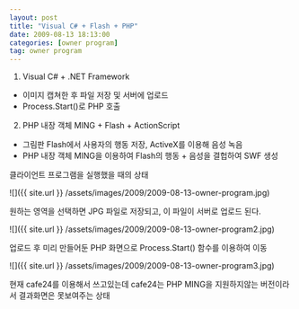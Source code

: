 ```yaml
---
layout: post
title: "Visual C# + Flash + PHP"
date: 2009-08-13 18:13:00
categories: [owner program]
tag: owner program
---
```


1. Visual C# + .NET Framework
 - 이미지 캡쳐한 후 파일 저장 및 서버에 업로드
 - Process.Start()로 PHP 호출

2. PHP 내장 객체 MING + Flash + ActionScript
 - 그림판 Flash에서 사용자의 행동 저장, ActiveX를 이용해 음성 녹음
 - PHP 내장 객체 MING을 이용하여 Flash의 행동 + 음성을 결헙하여 SWF 생성

클라이언트 프로그램을 실행했을 때의 상태

![]({{ site.url }} /assets/images/2009/2009-08-13-owner-program.jpg)

원하는 영역을 선택하면 JPG 파일로 저장되고, 이 파일이 서버로 업로드 된다.

![]({{ site.url }} /assets/images/2009/2009-08-13-owner-program2.jpg)

업로드 후 미리 만들어둔 PHP 화면으로 Process.Start() 함수를 이용하여 이동

![]({{ site.url }} /assets/images/2009/2009-08-13-owner-program3.jpg)

현재 cafe24를 이용해서 쓰고있는데  cafe24는 PHP MING을 지원하지않는 버전이라서
결과화면은 못보여주는 상태